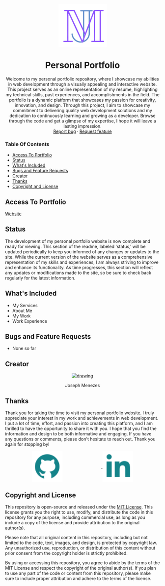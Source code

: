 <!--suppress ALL -->



<div align="center">
    <a href="https://github.com/joeguy57/PersonalPortfolio">
        <img src="mainLogo.png" alt="Personal Port">
    </a>
</div>

<h1 align="center">Personal Portfolio</h1>

<p align="center">
   Welcome to my personal portfolio repository, where I showcase my abilities in web development through a visually appealing and interactive website. This project serves as an online representation of my resume, highlighting my technical skills, past experiences, and accomplishments in the field. The portfolio is a dynamic platform that showcases my passion for creativity, innovation, and design. Through this project, I aim to showcase my commitment to delivering quality web development solutions and my dedication to continuously learning and growing as a developer. Browse through the code and get a glimpse of my expertise, I hope it will leave a lasting impression.
    <br>
    <a href="https://github.com/joeguy57/PersonalPortfolio/issues">Report bug</a>
    ·
    <a href="https://github.com/joeguy57/PersonalPortfolio/issues">Request feature</a>
</p>

### Table Of Contents
- [Access To Portfolio](#access-to-portfolio)
- [Status](#status)
- [What's Included](#whats-included)
- [Bugs and Feature Requests](#bugs-and-feature-requests)
- [Creator](#creator)
- [Thanks](#thanks)
- [Copyright and License](#copyright-and-license)

## Access To Portfolio
<a href="https://josephmenezes.me/">Website</a>

## Status
The development of my personal portfolio website is now complete and ready for viewing. This section of the readme, labeled 'status,' will be updated periodically to keep you informed of any changes or updates to the site. While the current version of the website serves as a comprehensive representation of my skills and experiences, I am always striving to improve and enhance its functionality. As time progresses, this section will reflect any updates or modifications made to the site, so be sure to check back regularly for the latest information.

## What's Included
- My Services
- About Me
- My Work
- Work Experience

## Bugs and Feature Requests
- None so far

## Creator
<div align="center">
    <a href="https://github.com/joeguy57">  
        <img src="https://avatars.githubusercontent.com/u/56702275?s=400&u=026c4c9ee2a9450b09d8a7605644dd1161b1d91b&v=4" alt="drawing" width="100"/>  
    </a>
    <p>Joseph Menezes</p>
</div>

## Thanks
<p>Thank you for taking the time to visit my personal portfolio website. I truly appreciate your interest in my work and achievements in web development. I put a lot of time, effort, and passion into creating this platform, and I am thrilled to have the opportunity to share it with you. I hope that you find the information and design to be both informative and engaging. If you have any questions or comments, please don't hesitate to reach out. Thank you again for stopping by!</p>
<div align="center">
  <a href="https://github.com/joeguy57">
  <img src="Img/../../Img/Social/github_icon.svg" width="100px" style="display:inline-block; vertical-align:middle; margin-right: 25%;" />
  </a>
  <a href="https://www.linkedin.com/in/joseph-menezes/">
  <img src="Img/../../Img/Social/linkedIn_icon.svg" width="100px" style="display:inline-block; vertical-align:middle;" />
  </a>
  
</div>


## Copyright and License
This repository is open-source and released under the [MIT License](). This license grants you the right to use, modify, and distribute the code in this repository for any purpose, including commercial use, as long as you include a copy of the license and provide attribution to the original author(s).

Please note that all original content in this repository, including but not limited to the code, text, images, and design, is protected by copyright law. Any unauthorized use, reproduction, or distribution of this content without prior consent from the copyright holder is strictly prohibited.

By using or accessing this repository, you agree to abide by the terms of the MIT License and respect the copyright of the original author(s). If you plan to use any part of the code or content from this repository, please make sure to include proper attribution and adhere to the terms of the license.

